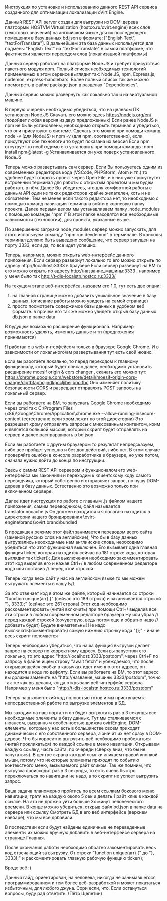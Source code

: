 Инструкция по установке и использованию данного REST API сервиса созданного для оптимизации локализации oVirt Engine.

Данный REST API server создан для выгрузки из DOM-дерева платформы HOSTVM Virtualization (hostco.ru/ovirt.engine) всех слов (текстовых значений) на английском языке для их последующего помещения в базу данных bd.json в формате: ["English Text", "textForTranslate"]. В дальнейшем эта база данных используется для подмены "English Text" на "textForTranslate" в самой платформе, что фактически является переводом слов (локализацией платформы)

Данный сервер работает на платформе Node.JS и требует присутствия пакетного модуля npm.
Полный список необходимых технологий применяемых в этом сервисе выглядит так:
Node.JS, npm, Express.js, nodemon, express-handlebars.
Более полный список так же можно посмотреть в файле package.json в разделах "Dependencies".

Данный сервис можно развернуть как локально так и на виртуальной машине.

В первую очередь необходимо убедиться, что на целевом ПК установлен Node.JS
Скачать его можно здесь https://nodejs.org/en/ (подойдет любая версия из двух предложенных)
Если ранее NodeJS и npm не были установлены, необходимо открыть терминал и убедиться, что они присутвуют в системе. Сделать это можно при помощи команд node -v (для NodeJS) и npm -v (для npm, соответственно), если присутвуют обе технологии то будет показана их версия
Если npm отсутвует то необходимо его установить при помощи команды:
npm install npm@latest -g
Устанавливается он уже поверх установленного NodeJS

Теперь можно развертывать сам сервер.
Если Вы пользуетесь одним из современных редакторов кода (VSCode, PHPStorm, Atom и тп.) то удобнее будет открыть проект через Open File, и в них уже присутвутет встроенный терминал для работы с открытым проектом и мы будем работать в нём.
Далее Вы убедитесь, что для комфортной работы с данным API один из таких редакторов крайне желателен, хоть и не обязателен.
Тем не менее если такого редактора нет, то необходимо с помощью команд навигации терминала войти в корневую папку проекта.
Далее первым делом мы устанавливаем папку .node_modules с помощью команды "npm i"
В этой папке находятся все необходимые зависимости (технологии), для проекта, указанные выше.

По завершению загрузки node_modules сервер можно запускать, для этого используем команду "npm run devdemon" в терминале.
В консоль/терминал должно быть выведено сообщение, что сервер запущен на порту 3333, если да, то все идет успешно.

Теперь, например, можно открыть web-интерфейс данного приложения.
Если сервер развернут локально то его можно открыть по адресу http://localhost:3333 в браузере
Если сервер развернут на ВМ то его можно открыть по адресу http://название_машины:3333 , например у меня было так
http://t-dis-localstn.hostco.ru:3333/

На текущем этапе веб-интерфейса, назовем его 1.0, тут есть две опции:

1. на главной странице можно добавить уникальное значение в базу данных. (описание работы можно увидеть на самой странице)
2. просто посмотреть содержимое базы данных в удобном веб формате. в прочем его так же можно увидеть открыв базу данных db.json в папке data

В будущем возможно расширение функционала. Например возможность удалять, изменять данные и тп (предложения принимаются)

Я работал с в web-интерфейсом только в браузере Google Chrome. И в зависимости от локального/вм развертывания тут есть свой нюанс.

Если вы работаете локально, то перед переходом к главному функционалу, который будет описан далее, необходимо установить расширение
moesif origin & cors changer , скачать его можно тут:
https://chrome.google.com/webstore/detail/moesif-origin-cors-change/digfbfaphojjndkpccljibejjbppifbc
Оно изменяет политику безопасности CORS и разрешает отправлять POST запросы на локальный сервер.

Если вы работаете на ВМ, то запускать Google Chrome необходимо через cmd так:
C:\Program Files (x86)\Google\Chrome\Application\chrome.exe --allow-running-insecure-content (естественно если хром лежит по этой директории)
Это разрешает хрому отправлять запросы с миксованным контентом, коим и является большой массив, который скрипт будет отправлять на сервер и далее
распраршивать в bd.json

Если вы работаете с другим браузером то результат непредсказуем, либо все пройдет успешно и без доп действий, либо нет. В этом случае проверяйте ошибки в консоле разработчика в браузере, но уже потом, сначала нужно дойти до конца по инструкции.

Здесь с самим REST API сервером и функционалом его web-интерфейса мы закончили и переходим к клиентскому коду самого переводчика, который собственно и отправляет запрос, по пушу DOM-дерева в базу данных. Естественно это возможно только при включенном сервере.

Далее идет инструкция по работе с главным .js файлом нашего приложения, самим переводчиком, файл называется
translator.nocache.js
Он должен находится и я полагаю находится в директории нашего брэндирования
\ovirt-engine\brands\ovirt.brand\bundled

В продакшен режиме этот файл занимается переводом всего сайта (заменой русских слов на английские);
Что бы в базу данных выгружались необходимые нам английские слова, необходимо убедиться что этот функционал выключен.
Его вызывает одна главная функция ticker, которая находится сейчас на 181 строке кода, которая выглядит так ticker();
Для выключения необходимо закомментировать этот код выделив его и нажав Ctrl+/ в любом современном редакторе кода или поставив // перед этой строкой

Теперь когда весь сайт у нас на английском языке то мы можем выгружать элементы в нашу БД

За это отвечает код в этом же файле, который начинается со строки "function unique(arr) {" (сейчас это 189 строка)
и заканчивается строкой "}, 3333);" (сейчас это 261 строка)
Этот код необходимо раскомментировать (читай включить) при помощи Ctrl+/ выделив все эти строки в любом современном редакторе браузера
Ну или убрав // перед каждой строкой (сочувствую, ведь потом еще и обратно надо // добавить будет)
Будьте внимательны! Не надо выключать(комментировать) самую нижнию строчку кода "});" - иначе весь скрипт поломается

Теперь необходимо убедиться, что наша функция выгрузки делает запрос на сервер по корректному адресу.
Если вы запустили его локально, то это адрес "http://localhost:3333/postdom",
через Ctrl+F по запросу в файле ищем строку "await fetch" и убеждаемся, что после открывающейся скобки в кавычках идет именно этот адресс,
он находится в коде по дефолту.
Если вы работаете на ВМ, то этот адресс вы должны заменить на "http://название_машины:3333/postdom", точно так же как вы делали, когда
открывали веб-интерфейс сервера. Например у меня было "http://t-dis-localstn.hostco.ru:3333/postdom"

Теперь наш клиентский код полностью готов и мы приступаем к непосрдественной работе по выгрузке элементов в БД.

Мы заходим на наш портал и он будет выгружать раз в 3 секунды все необходимые элементы в базу данных.
Тут мы сталкиваемся с нюансом, вызванным особенностью движка ovirtEngine, DOM-елементы, которые у нас есть в большинстве своем
приходят динамически с его собственного сервера, а значит их нет сразу в DOM-дереве.
Что бы корректно выгрузить всё необходимо пробежаться (читай прокликаться) по каждой ссылке в меню навигации.
Открываем каждую ссылку, часть сайта, по очереди (сверху вниз, что бы не запутаться). В центре экрана каждой ссылки кликаем правой кнопкой мыши, потому что некоторые элементы приходят по событию контекстного меню, вызываемого райт кликом.
Так же помним, что выгрузка происходит раз в 3 секунды, то есть очень быстро переключаться по навигации не надо, а то скрипт не успеет выгрузить запрос.

Ваша задача планомерно пройтись по всем ссылкам бокового меню навигации, тратя на каждую около 5 сек и делать 1 райт клик в каждой ссылке.
На это не должно уйти больше 3х минут человеческого времени.
В конце можно убедиться, открыв файл bd.json в папке data на сервере или ссылку Смотреть БД в его веб интерфейсе (верхнем навбаре), что мы все добавили.

В последствии если будут найдены единичные не переведенные элементы их можно вручную добавить в веб-интерфейсе сервера на странице Главная.

После окончания работы необходимо обратно закоментировать весь код отвечающий за выгрузку. От строки "function unique(arr) {" до
"}, 3333);" и раскоментировать главную рабочую функцию ticker();

Вроде всё :)

Данный гайд, ориентирован, на человека, никогда не занимавшегося программированием и тем более веб-разработкой и может показаться избыточным, для любого джуна.
Сори если, что.
Если остануться вопросы, буду рад ответить. (Пётр Щепетин)
